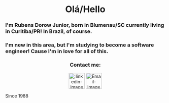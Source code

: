 <h1 align="center">Olá/Hello</h1>
<h3 align="left">I'm Rubens Dorow Junior, born in Blumenau/SC currently living in Curitiba/PR! In Brazil, of course.</h3>
<h3 align="left">I'm new in this area, but I'm studying to become a software engineer! Cause I'm in love for all of this.</h3>

<h3 align="center">Contact me:</h3>

<p align="center">
<a href="https://www.linkedin.com/in/rubens-dorow-junior" target="_blank"><img align="center" src="https://imagensfree.com.br/wp-content/uploads/2022/06/icone-linkedin-azul-svg-635-2.svg" alt="linkedin-imagem" height="50" width="50"></a>
<a href="mailto:rubens.dorow.junior@gmail.com" target="_blank"><img align="center" src="https://cdn.pixabay.com/photo/2016/06/13/17/30/mail-1454731_960_720.png" alt="Email-imagem" height="50" width="50"></a>
</p>

<footer>Since 1988</footer>
